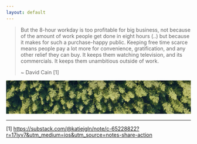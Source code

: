 ```yaml
---
layout: default
---
```



> But the 8-hour workday is too profitable for big business, not because of the amount of work people get done in eight hours (..) but because it makes for such a purchase-happy public. Keeping free time scarce means people pay a lot more for convenience, gratification, and any other relief they can buy. It keeps them watching television, and its commercials. It keeps them unambitious outside of work.
> 
> ~ David Cain [1]

![](media/cleanshot_2024-09-19-at-21-58-00@2x.png)


_________

[1] https://substack.com/@katiejgln/note/c-65228822?r=17iyv7&utm_medium=ios&utm_source=notes-share-action